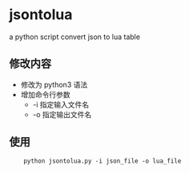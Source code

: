 # jsontolua
a python script convert json to lua table

## 修改内容
- 修改为 python3 语法
- 增加命令行参数
	- -i 指定输入文件名
	- -o 指定输出文件名


## 使用
```
	python jsontolua.py -i json_file -o lua_file
```
